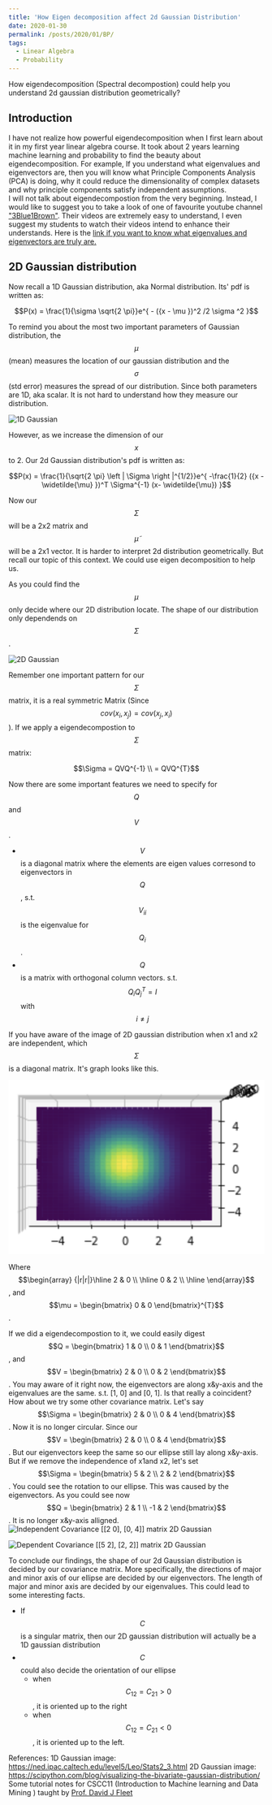```yaml
---
title: 'How Eigen decomposition affect 2d Gaussian Distribution'
date: 2020-01-30
permalink: /posts/2020/01/BP/
tags:
  - Linear Algebra
  - Probability
---
```


How eigendecomposition (Spectral decompostion) could help you understand 2d gaussian distribution geometrically?

Introduction
------
I have not realize how powerful eigendecomposition when I first learn about it in my first year linear algebra course. It took about 2 years learning machine learning and probability to find the beauty about eigendecomposition. For example, If you understand what eigenvalues and eigenvectors are, then you will know what Principle Components Analysis (PCA) is doing, why it could reduce the dimensionality of complex datasets and why principle components satisfy independent assumptions.  
I will not talk about eigendecompostion from the very beginning. Instead, I would like to suggest you to take a look of one of favourite youtube channel ["3Blue1Brown"](https://www.youtube.com/channel/UCYO_jab_esuFRV4b17AJtAw). Their videos are extremely easy to understand, I even suggest my students to watch their videos intend to enhance their understands. Here is the [link if you want to know what eigenvalues and eigenvectors are truly are.](https://www.youtube.com/watch?v=PFDu9oVAE-g&t=551s)

2D Gaussian distribution
------
Now recall a 1D Gaussian distribution, aka Normal distribution. Its' pdf is written as:  
  
$$P(x) = \frac{1}{\sigma \sqrt{2 \pi}}e^{ - ({x - \mu })^2 /2 \sigma ^2 }$$
  
To remind you about the most two important parameters of Gaussian distribution, the $$\mu$$(mean) measures the location of our gaussian distribution and the $$\sigma$$(std error) measures the spread of our distribution. Since both parameters are 1D, aka scalar. It is not hard to understand how they measure our distribution.

![1D Gaussian](https://ned.ipac.caltech.edu/level5/Leo/Figures/figure3.jpeg)

However, as we increase the dimension of our $$x$$ to 2. Our 2d Gaussian distribution's pdf is written as:

$$P(x) = \frac{1}{\sqrt{2 \pi} \left | \Sigma \right |^{1/2}}e^{ -\frac{1}{2} ({x - \widetilde{\mu} })^T \Sigma^{-1}  (x- \widetilde{\mu}) }$$

Now our $$\Sigma$$ will be a 2x2 matrix and $$\widetilde{\mu}$$ will be a 2x1 vector. It is harder to interpret 2d distribution geometrically. But recall our topic of this context. We could use eigen decomposition to help us.

As you could find the $$\mu$$ only decide where our 2D distribution locate. The shape of our distribution only dependends on $$\Sigma$$. 

![2D Gaussian](https://scipython.com/static/media/uploads/blog/multivariate_gaussian/bivariate_gaussian.png)

Remember one important pattern for our $$\Sigma$$ matrix, it is a real symmetric Matrix (Since $$cov(x_i, x_j) = cov(x_j, x_i)$$). If we apply a eigendecompostion to $$\Sigma$$ matrix:

$$\Sigma = QVQ^{-1} \\ = QVQ^{T}$$

Now there are some important features we need to specify for $$Q$$ and $$V$$.

* $$V$$ is a diagonal matrix where the elements are eigen values corresond to eigenvectors in $$Q$$, s.t. $$V_{ii}$$ is the eigenvalue for $$Q_i$$.
* $$Q$$ is a matrix with orthogonal column vectors. s.t. $$Q_i Q_j^{T} = I$$ with $$i \neq j$$

If you have aware of the image of 2D gaussian distribution when x1 and x2 are independent, which $$\Sigma$$ is a diagonal matrix. It's graph looks like this.

![Independent Covariance matrix 2D Gaussian](https://github.com/superp0tat0/superp0tat0.github.io/raw/master/posts/post1/2DG-1.png)

Where $$\begin{array} {|r|r|}\hline 2 & 0 \\ \hline 0 & 2 \\ \hline  \end{array}$$, and 
$$\mu = \begin{bmatrix} 0 & 0 \end{bmatrix}^{T}$$.

If we did a eigendecompostion to it, we could easily digest 
$$Q = \begin{bmatrix} 1 & 0 \\ 0 & 1 \end{bmatrix}$$, and 
$$V = \begin{bmatrix} 2 & 0 \\ 0 & 2 \end{bmatrix}$$. You may aware of it right now, the eigenvectors are along x&y-axis and the eigenvalues are the same. s.t. [1, 0] and [0, 1]. Is that really a coincident? How about we try some other covariance matrix. Let's say $$\Sigma = \begin{bmatrix} 2 & 0 \\ 0 & 4 \end{bmatrix}$$.
Now it is no longer circular. Since our $$V = \begin{bmatrix} 2 & 0 \\ 0 & 4 \end{bmatrix}$$. But our eigenvectors keep the same so our ellipse still lay along x&y-axis. But if we remove the independence of x1and x2, let's set $$\Sigma = \begin{bmatrix} 5 & 2 \\ 2 & 2 \end{bmatrix}$$. You could see the rotation to our ellipse. This was caused by the eigenvectors. As you could see now $$Q = \begin{bmatrix} 2 & 1 \\ -1 & 2 \end{bmatrix}$$. It is no longer x&y-axis alligned.
![Independent Covariance [[2 0], [0, 4]] matrix 2D Gaussian](https://github.com/superp0tat0/superp0tat0.github.io/raw/master/posts/post1/2DG-2.png)

![Dependent Covariance [[5 2], [2, 2]] matrix 2D Gaussian](https://github.com/superp0tat0/superp0tat0.github.io/raw/master/posts/post1/2DG-3.png)

To conclude our findings, the shape of our 2d Gaussian distribution is decided by our covariance matrix. More specifically, the directions of major and minor axis of our ellipse are decided by our eigenvectors. The length of major and minor axis are decided by our eigenvalues. This could lead to some interesting facts.
* If $$C$$ is a singular matrix, then our 2D gaussian distribution will actually be a 1D gaussian distribution
* $$C$$ could also decide the orientation of our ellipse
  * when $$C_{12} = C_{21} > 0$$, it is oriented up to the right
  * when $$C_{12} = C_{21} < 0$$, it is oriented up to the left.

References:
1D Gaussian image: https://ned.ipac.caltech.edu/level5/Leo/Stats2_3.html
2D Gaussian image: https://scipython.com/blog/visualizing-the-bivariate-gaussian-distribution/
Some tutorial notes for CSCC11 (Introduction to Machine learning and Data Mining ) taught by [Prof. David J Fleet](http://www.cs.toronto.edu/~fleet/)
